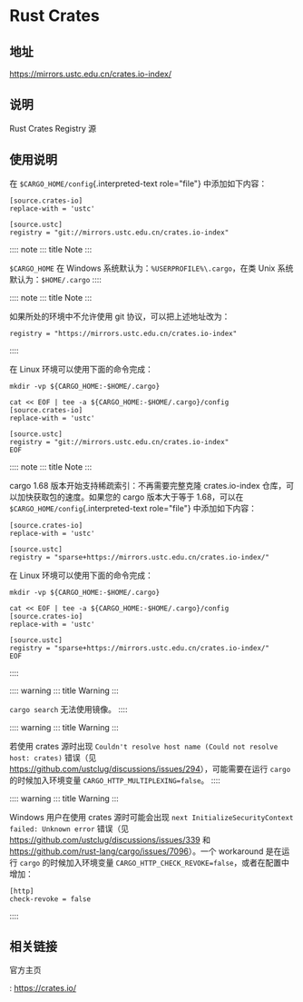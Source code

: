 # Rust Crates

## 地址

<https://mirrors.ustc.edu.cn/crates.io-index/>

## 说明

Rust Crates Registry 源

## 使用说明

在 `$CARGO_HOME/config`{.interpreted-text role="file"} 中添加如下内容：

    [source.crates-io]
    replace-with = 'ustc'

    [source.ustc]
    registry = "git://mirrors.ustc.edu.cn/crates.io-index"

:::: note
::: title
Note
:::

`$CARGO_HOME` 在 Windows 系统默认为：`%USERPROFILE%\.cargo`，在类 Unix
系统默认为：`$HOME/.cargo`
::::

:::: note
::: title
Note
:::

如果所处的环境中不允许使用 git 协议，可以把上述地址改为：

    registry = "https://mirrors.ustc.edu.cn/crates.io-index"
::::

在 Linux 环境可以使用下面的命令完成：

    mkdir -vp ${CARGO_HOME:-$HOME/.cargo}

    cat << EOF | tee -a ${CARGO_HOME:-$HOME/.cargo}/config
    [source.crates-io]
    replace-with = 'ustc'

    [source.ustc]
    registry = "git://mirrors.ustc.edu.cn/crates.io-index"
    EOF

:::: note
::: title
Note
:::

cargo 1.68 版本开始支持稀疏索引：不再需要完整克隆 crates.io-index
仓库，可以加快获取包的速度。如果您的 cargo 版本大于等于 1.68，可以在
`$CARGO_HOME/config`{.interpreted-text role="file"} 中添加如下内容：

    [source.crates-io]
    replace-with = 'ustc'

    [source.ustc]
    registry = "sparse+https://mirrors.ustc.edu.cn/crates.io-index/"

在 Linux 环境可以使用下面的命令完成：

    mkdir -vp ${CARGO_HOME:-$HOME/.cargo}

    cat << EOF | tee -a ${CARGO_HOME:-$HOME/.cargo}/config
    [source.crates-io]
    replace-with = 'ustc'

    [source.ustc]
    registry = "sparse+https://mirrors.ustc.edu.cn/crates.io-index/"
    EOF
::::

:::: warning
::: title
Warning
:::

`cargo search` 无法使用镜像。
::::

:::: warning
::: title
Warning
:::

若使用 crates 源时出现
`Couldn't resolve host name (Could not resolve host: crates)` 错误（见
<https://github.com/ustclug/discussions/issues/294>），可能需要在运行
`cargo` 的时候加入环境变量 `CARGO_HTTP_MULTIPLEXING=false`。
::::

:::: warning
::: title
Warning
:::

Windows 用户在使用 crates 源时可能会出现
`next InitializeSecurityContext failed: Unknown error` 错误（见
<https://github.com/ustclug/discussions/issues/339> 和
<https://github.com/rust-lang/cargo/issues/7096>）。一个 workaround
是在运行 `cargo` 的时候加入环境变量
`CARGO_HTTP_CHECK_REVOKE=false`，或者在配置中增加：

    [http]
    check-revoke = false
::::

## 相关链接

官方主页

:   <https://crates.io/>

